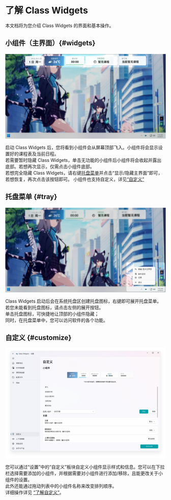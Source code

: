 # 了解 Class Widgets

本文档将为您介绍 Class Widgets 的界面和基本操作。  
## 小组件（主界面）{#widgets}

![widget.png](/about/widget.png)

启动 Class Widgets 后，您将看到小组件会从屏幕顶部飞入。小组件将会显示设置好的课程表及当前日程。  
若需要暂时隐藏 Class Widgets，单击无功能的小组件后小组件将会收起并露出底部。若想再次显示，仅需点击小组件底部。  
若想完全隐藏 Class Widgets，请右键[托盘菜单](#tray)并点击“显示/隐藏主界面”即可，若想恢复，再次点击该按钮即可。
小组件也支持自定义，详见[“自定义”](#customize)
## 托盘菜单 {#tray}

![tray.png](/about/tray.png)

Class Widgets 启动后会在系统托盘区创建托盘图标，右键即可展开托盘菜单。若您未能看到托盘图标，请点击左侧的展开按钮。  
单击托盘图标，可快捷地让顶部的小组件隐藏；  
同时，在托盘菜单中，您可以访问软件的各个功能。  
## 自定义 {#customize}

![Image 10.png](/about/Image_10.png)

您可以通过“设置”中的“自定义”板块自定义小组件显示样式和信息。您可以在下拉栏选择需要添加的小组件，并根据需要对小组件进行添加/移除，且能更改关于小组件的设置。  
此外还能通过拖动列表中的小组件名称来改变排列顺序。  
详细操作详见 [“了解自定义”](/instruction/advanced/customization)。